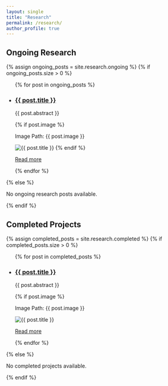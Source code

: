 ```yaml
---
layout: single
title: "Research"
permalink: /research/
author_profile: true
---
```


<h2>Ongoing Research</h2>
{% assign ongoing_posts = site.research.ongoing %}
{% if ongoing_posts.size > 0 %}
  <ul class="research-page-content">
    {% for post in ongoing_posts %}
      <li class="research-post-content">
        <h3><a href="{{ post.url }}">{{ post.title }}</a></h3>
        <p>{{ post.abstract }}</p>
        {% if post.image %}
          <p>Image Path: {{ post.image }}</p>  <!-- Debugging line -->
          <img src="{{ site.baseurl }}{{ post.image }}" alt="{{ post.title }}" class="research-post-image">
        {% endif %}
        <p><a href="{{ post.url }}">Read more</a></p>
      </li>
    {% endfor %}
  </ul>
{% else %}
  <p>No ongoing research posts available.</p>
{% endif %}

<h2>Completed Projects</h2>
{% assign completed_posts = site.research.completed %}
{% if completed_posts.size > 0 %}
  <ul class="research-page-content">
    {% for post in completed_posts %}
      <li class="research-post-content">
        <h3><a href="{{ post.url }}">{{ post.title }}</a></h3>
        <p>{{ post.abstract }}</p>
        {% if post.image %}
          <p>Image Path: {{ post.image }}</p>  <!-- Debugging line -->
          <img src="{{ site.baseurl }}{{ post.image }}" alt="{{ post.title }}" class="research-post-image">
        <p><a href="{{ post.url }}">Read more</a></p>
      </li>
    {% endfor %}
  </ul>
{% else %}
  <p>No completed projects available.</p>
{% endif %}

